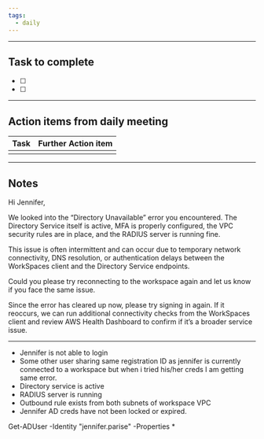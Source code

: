 ```yaml
---
tags:
  - daily
---
```

--------
## Task to complete

- [ ] 
- [ ]   

-----
##  Action items from daily meeting

| Task | Further Action item |
| ---- | ------------------- |
|      |                     |


----

## Notes


Hi Jennifer,

We looked into the “Directory Unavailable” error you encountered. The Directory Service itself is active, MFA is properly configured, the VPC security rules are in place, and the RADIUS server is running fine.

This issue is often intermittent and can occur due to temporary network connectivity, DNS resolution, or authentication delays between the WorkSpaces client and the Directory Service endpoints. 

Could you please try reconnecting to the workspace again and let us know if you face the same issue.

Since the error has cleared up now, please try signing in again. If it reoccurs, we can run additional connectivity checks from the WorkSpaces client and review AWS Health Dashboard to confirm if it’s a broader service issue.



----

- Jennifer is not able to login
- Some other user sharing same registration ID as jennifer is currently connected to a workspace but when i tried his/her creds I am getting same error.
- Directory service is active
- RADIUS server is running
- Outbound rule exists from both subnets of workspace VPC
- Jennifer AD creds have not been locked or expired.

Get-ADUser -Identity "jennifer.parise" -Properties *

